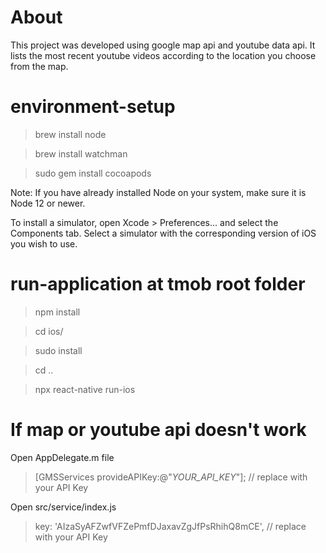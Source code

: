 # About
This project was developed using google map api and youtube data api. 
It lists the most recent youtube videos according to the location you choose from the map.

# environment-setup
> brew install node
 
> brew install watchman
 
> sudo gem install cocoapods

Note: If you have already installed Node on your system, make sure it is Node 12 or newer.


To install a simulator, open Xcode > Preferences... and select the Components tab. Select a simulator with the corresponding version of iOS you wish to use.


# run-application at tmob root folder
> npm install

> cd ios/

> sudo install

> cd ..

> npx react-native run-ios

# If map or youtube api doesn't work
Open AppDelegate.m file
> [GMSServices provideAPIKey:@"_YOUR_API_KEY_"]; // replace with your API Key

Open src/service/index.js
> key: 'AIzaSyAFZwfVFZePmfDJaxavZgJfPsRhihQ8mCE', // replace with your API Key
